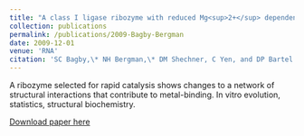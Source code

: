```yaml
---
title: "A class I ligase ribozyme with reduced Mg<sup>2+</sup> dependence: selection, sequence analysis, and tertiary-structure mapping"
collection: publications
permalink: /publications/2009-Bagby-Bergman
date: 2009-12-01
venue: 'RNA'
citation: 'SC Bagby,\* NH Bergman,\* DM Shechner, C Yen, and DP Bartel (2009). &quot;A class I ligase ribozyme with reduced Mg<sup>2+</sup> dependence: selection, sequence analysis, and tertiary-structure mapping.&quot; <i>RNA</i> 15:2129. (\*joint first authors)'
---
```

A ribozyme selected for rapid catalysis shows changes to a network of structural interactions that contribute to metal-binding.  In vitro evolution, statistics, structural biochemistry.

[Download paper here](http://rnajournal.cshlp.org/content/15/12/2129.short)
